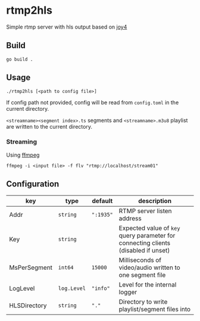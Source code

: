 # rtmp2hls
Simple rtmp server with hls output based on [joy4](https://github.com/nareix/joy4)

## Build
```
go build .
```

## Usage
```
./rtmp2hls [<path to config file>]
```
If config path not provided, config will be read from `config.toml` in the current directory.

`<streamname><segment index>.ts` segments and `<streamname>.m3u8` playlist are written to the current directory.

### Streaming
Using [ffmpeg](https://ffmpeg.org/)
```
ffmpeg -i <input file> -f flv "rtmp://localhost/stream01"
```

## Configuration
| key | type | default | description |
|-----|------|---------|-------------|
| Addr | `string` | `":1935"` | RTMP server listen address |
| Key | `string` | | Expected value of `key` query parameter for connecting clients (disabled if unset) |
| MsPerSegment | `int64` | `15000` | Milliseconds of video/audio written to one segment file |
| LogLevel | `log.Level` | `"info"` | Level for the internal logger |
| HLSDirectory | `string` | `"."` | Directory to write playlist/segment files into
